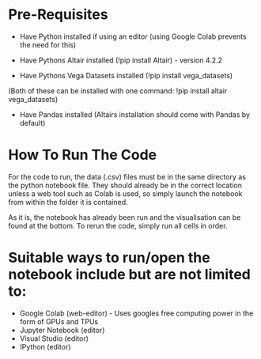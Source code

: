 # Pre-Requisites

-   Have Python installed if using an editor (using Google Colab
    prevents the need for this)

-   Have Pythons Altair installed (!pip install Altair) - version 4.2.2

-   Have Pythons Vega Datasets installed (!pip install vega_datasets)

(Both of these can be installed with one command: !pip install altair
vega_datasets)

-   Have Pandas installed (Altairs installation should come with Pandas
    by default)

# How To Run The Code

For the code to run, the data (.csv) files must be in the same directory as 
the python notebook file. They should already be in the correct location unless 
a web tool such as Colab is used, so simply launch the notebook from within 
the folder it is contained.

As it is, the notebook has already been run and the visualisation can be found
at the bottom. To rerun the code, simply run all cells in order.

# Suitable ways to run/open the notebook include but are not limited to:

-   Google Colab (web-editor) - Uses googles free computing power in the
    form of GPUs and TPUs
-   Jupyter Notebook (editor)
-   Visual Studio (editor)
-   IPython (editor)

